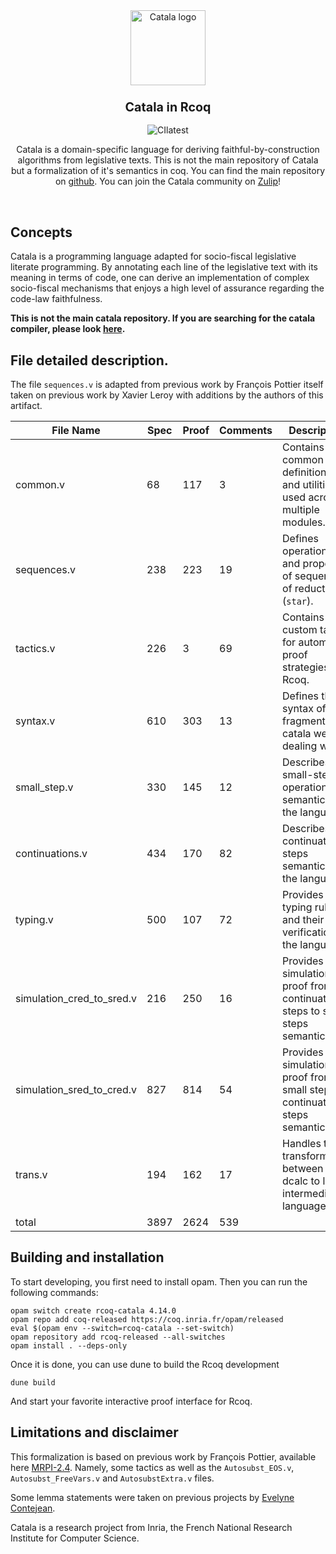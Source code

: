 <div align="center">
  <img src="https://github.com/CatalaLang/catala/raw/master/doc/images/logo.png" alt="Catala logo" width="120"/>
  <h3 align="center">
	<big>Catala in Rcoq</big>
  </h3>
  
  ![CIlatest][ci-link1]

Catala is a domain-specific language for deriving
faithful-by-construction algorithms from legislative texts. This is not the main repository of Catala but a formalization of it's semantics in coq.
You can find the main repository on [github](https://github.com/CatalaLang/catala).
You can join the Catala community on [Zulip][chat-link]!
  
</div>

<br>


## Concepts

Catala is a programming language adapted for socio-fiscal legislative literate
programming. By annotating each line of the legislative text with its meaning
in terms of code, one can derive an implementation of complex socio-fiscal
mechanisms that enjoys a high level of assurance regarding the code-law
faithfulness.

**This is not the main catala repository. If you are searching for the catala compiler, please look [here](https://github.com/CatalaLang/catala).**

## File detailed description.

The file `sequences.v` is adapted from previous work by François Pottier itself taken on previous work by Xavier Leroy with additions by the authors of this artifact. 

| File Name                   | Spec | Proof | Comments | Description |
|-----------------------------|------|-------|----------|-------------|
| common.v                    | 68   | 117   | 3        | Contains common definitions and utilities used across multiple modules. |
| sequences.v                 | 238  | 223   | 19       | Defines operations and properties of sequences of reduction (`star`). |
| tactics.v                   | 226  | 3     | 69       | Contains custom tactics for automated proof strategies in Rcoq. |
| syntax.v                    | 610  | 303   | 13       | Defines the syntax of the fragment of catala we are dealing with. |
| small_step.v                | 330  | 145   | 12       | Describes the small-step operational semantics of the language. |
| continuations.v             | 434  | 170   | 82       | Describes the continuation steps semantics of the language. |
| typing.v                    | 500  | 107   | 72       | Provides the typing rules and their verification for the language. |
| simulation_cred_to_sred.v   | 216  | 250   | 16       | Provides a simulation proof from continuation steps to small steps semantic. |
| simulation_sred_to_cred.v   | 827  | 814   | 54       | Provides a simulation proof from small steps to continuation steps semantic. |
| trans.v                     | 194  | 162   | 17       | Handles the transformation between the dcalc to lcalc intermediate languages. |
| total                       | 3897 | 2624  | 539      |  |


## Building and installation


To start developing, you first need to install opam. Then you can run the following commands:

    opam switch create rcoq-catala 4.14.0
    opam repo add coq-released https://coq.inria.fr/opam/released
    eval $(opam env --switch=rcoq-catala --set-switch)
    opam repository add rcoq-released --all-switches
    opam install . --deps-only

Once it is done, you can use dune to build the Rcoq development

    dune build

And start your favorite interactive proof interface for Rcoq.


## Limitations and disclaimer

This formalization is based on previous work by François Pottier,
available here [MRPI-2.4](https://gitlab.inria.fr/fpottier/mpri-2.4-public/-/blob/master/coq/). Namely, some tactics as well as the `Autosubst_EOS.v`, `Autosubst_FreeVars.v` and `AutosubstExtra.v` files.

Some lemma statements were taken on previous projects by [Evelyne Contejean](https://www.lri.fr/~contejea/).

Catala is a research project from Inria, the French National
Research Institute for Computer Science. 


[ci-link1]: https://github.com/CatalaLang/catala-formalization/actions/workflows/ci.yml/badge.svg
[ci-link2]: https://github.com/CatalaLang/catala-formalization/actions/workflows/ci-8-13.yml/badge.svg

[chat-link]: https://zulip.catala-lang.org/
